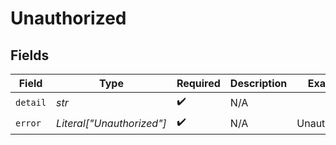 # Unauthorized


## Fields

| Field                     | Type                      | Required                  | Description               | Example                   |
| ------------------------- | ------------------------- | ------------------------- | ------------------------- | ------------------------- |
| `detail`                  | *str*                     | :heavy_check_mark:        | N/A                       |                           |
| `error`                   | *Literal["Unauthorized"]* | :heavy_check_mark:        | N/A                       | Unauthorized              |
